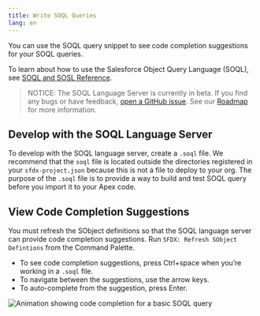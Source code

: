```yaml
---
title: Write SOQL Queries
lang: en
---
```


You can use the SOQL query snippet to see code completion suggestions for your SOQL queries.

To learn about how to use the Salesforce Object Query Language (SOQL), see [SOQL and SOSL Reference](https://developer.salesforce.com/docs/atlas.en-us.soql_sosl.meta/soql_sosl/sforce_api_calls_soql.htm).

> NOTICE: The SOQL Language Server is currently in beta. If you find any bugs or have feedback, [open a GitHub issue](./en/bugs-and-feedback). See our [Roadmap](https://github.com/forcedotcom/salesforcedx-vscode/wiki/Roadmap) for more information.

## Develop with the SOQL Language Server

To develop with the SOQL language server, create a `.soql` file. We recommend that the `soql` file is located outside the directories registered in your `sfdx-project.json` because this is not a file to deploy to your org. The purpose of the `.soql` file is to provide a way to build and test SOQL query before you import it to your Apex code.

## View Code Completion Suggestions

You must refresh the SObject definitions so that the SOQL language server can provide code completion suggestions. Run `SFDX: Refresh SObject Defintions` from the Command Palette.

- To see code completion suggestions, press Ctrl+space when you’re working in a `.soql` file.
- To navigate between the suggestions, use the arrow keys.
- To auto-complete from the suggestion, press Enter.

![Animation showing code completion for a basic SOQL query](./images/soql-completion.gif)
